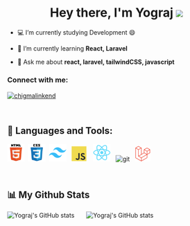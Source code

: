 <h1 align="center">Hey there, I'm Yograj <img src="https://media.giphy.com/media/hvRJCLFzcasrR4ia7z/giphy.gif" width="30px"></h1>

- 💻 I’m currently studying  Development 😄
  
- 🌱 I’m currently learning **React, Laravel**

- 💬 Ask me about **react, laravel, tailwindCSS, javascript**

<h3 align="left">Connect with me:</h3>
<p align="left">
  <a href=www.linkedin.com/in/yograj-singh-750a07315" target="blank">
    <img align="center" src="https://raw.githubusercontent.com/rahuldkjain/github-profile-readme-generator/master/src/images/icons/Social/linked-in-alt.svg" alt="chigmalinkend" height="30" width="40" />
  </a>
</p>

<br>


## 🚀 Languages and Tools:
<p align="centre">
  <img src="https://raw.githubusercontent.com/devicons/devicon/master/icons/html5/html5-original-wordmark.svg" alt="html5" width="40" height="40"  />&nbsp;
  <img src="https://raw.githubusercontent.com/devicons/devicon/master/icons/css3/css3-original-wordmark.svg" alt="css3" width="40" height="40"/>&nbsp;
  <img src="https://raw.githubusercontent.com/devicons/devicon/master/icons/tailwindcss/tailwindcss-original.svg" alt="tailwind" width="40" height="40"/> &nbsp;
  <img src="https://raw.githubusercontent.com/devicons/devicon/master/icons/javascript/javascript-original.svg" alt="javascript" width="35" height="35"/> &nbsp;&nbsp;
  <img src="https://raw.githubusercontent.com/devicons/devicon/master/icons/react/react-original.svg" alt="react" width="40" height="40"/> &nbsp;
  <img src="https://www.vectorlogo.zone/logos/git-scm/git-scm-icon.svg" alt="git" width="40" height="40"/>&nbsp;&nbsp;
  <img src="https://raw.githubusercontent.com/devicons/devicon/master/icons/laravel/laravel-original.svg" alt="laravel" width="35" height="35"/> 
 </p>
<br>

## 📊 My Github Stats
<p>
  <img src="https://streak-stats.demolab.com/?user=yograj2024&show_icons=true" alt="Yograj's GitHub stats" />  &nbsp; &nbsp; &nbsp;
  <img src="https://github-readme-stats.vercel.app/api/top-langs/?username=yograj2024" alt="Yograj's GitHub stats"  />
</p>
<!-- https://metrics.lecoq.io/yograj2024?template=classic&base.repositories=0&isocalendar=1&languages=1&followup=1 -->


